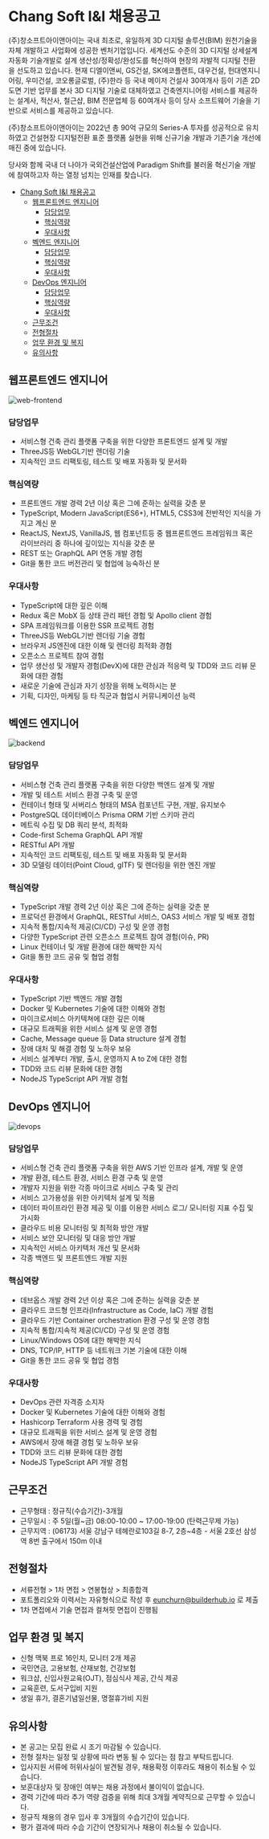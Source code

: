 # Chang Soft I&I 채용공고

(주)창소프트아이앤아이는 국내 최초로, 유일하게 3D 디지털 솔루션(BIM) 원천기술을 자체 개발하고 사업화에 성공한 벤처기업입니다. 세계선도 수준의 3D 디지털 상세설계 자동화 기술개발로 설계 생산성/정확성/완성도를 혁신하여 현장의 자발적 디지털 전환을 선도하고 있습니다. 현재 디엘이앤씨, GS건설, SK에코플랜트, 대우건설, 헌대엔지니어링, 우미건설, 코오롱글로벌, (주)한라 등 국내 메이저 건설사 30여개사 등이 기존 2D도면 기반 업무를 본사 3D 디지털 기술로 대체하였고 건축엔지니어링 서비스를 제공하는 설계사, 적산사, 철근샵, BIM 전문업체 등 60여개사 등이 당사 소프트웨어 기술을 기반으로 서비스를 제공하고 있습니다.

(주)창소프트아이앤아이는 2022년 총 90억 규모의 Series-A 투자를 성공적으로 유치하였고 건설현장 디지털전환 표준 플랫폼 실현을 위해 신규기술 개발과 기존기술 개선에 매진 중에 있습니다.

당사와 함께 국내 더 나아가 국외건설산업에 Paradigm Shift를 불러올 혁신기술 개발에 참여하고자 하는 열정 넘치는 인재를 찾습니다.

- [Chang Soft I\&I 채용공고](#chang-soft-ii-채용공고)
  - [웹프론트엔드 엔지니어](#웹프론트엔드-엔지니어)
    - [담당업무](#담당업무)
    - [핵심역량](#핵심역량)
    - [우대사항](#우대사항)
  - [벡엔드 엔지니어](#벡엔드-엔지니어)
    - [담당업무](#담당업무-1)
    - [핵심역량](#핵심역량-1)
    - [우대사항](#우대사항-1)
  - [DevOps 엔지니어](#devops-엔지니어)
    - [담당업무](#담당업무-2)
    - [핵심역량](#핵심역량-2)
    - [우대사항](#우대사항-2)
  - [근무조건](#근무조건)
  - [전형절차](#전형절차)
  - [업무 환경 및 복지](#업무-환경-및-복지)
  - [유의사항](#유의사항)

## 웹프론트엔드 엔지니어

![web-frontend](images/frontend.jpg)

### 담당업무

- 서비스형 건축 관리 플랫폼 구축을 위한 다양한 프론트엔드 설계 및 개발
- ThreeJS등 WebGL기반 렌더링 기술
- 지속적인 코드 리팩토링, 테스트 및 배포 자동화 및 문서화

### 핵심역량

- 프론트엔드 개발 경력 2년 이상 혹은 그에 준하는 실력을 갖춘 분
- TypeScript, Modern JavaScript(ES6+), HTML5, CSS3에 전반적인 지식을 가지고 계신 분
- ReactJS, NextJS, VanillaJS, 웹 컴포넌트등 중 웹프론트엔드 프레임워크 혹은 라이브러리 중 하나에 깊이있는 지식을 갖춘 분
- REST 또는 GraphQL API 연동 개발 경험
- Git을 통한 코드 버전관리 및 협업에 능숙하신 분

### 우대사항

- TypeScript에 대한 깊은 이해
- Redux 혹은 MobX 등 상태 관리 패턴 경험 및 Apollo client 경험
- SPA 프레임워크를 이용한 SSR 프로젝트 경험
- ThreeJS등 WebGL기반 렌더링 기술 경험
- 브라우저 JS엔진에 대한 이해 및 렌더링 최적화 경험
- 오픈소스 프로젝트 참여 경험
- 업무 생산성 및 개발자 경험(DevX)에 대한 관심과 적응력 및 TDD와 코드 리뷰 문화에 대한 경험
- 새로운 기술에 관심과 자기 성장을 위해 노력하시는 분
- 기획, 디자인, 마케팅 등 타 직군과 협업시 커뮤니케이션 능력

## 벡엔드 엔지니어

![backend](images/backend.jpg)

### 담당업무

- 서비스형 건축 관리 플랫폼 구축을 위한 다양한 백엔드 설계 및 개발
- 개발 및 테스트 서비스 환경 구축 및 운영
- 컨테이너 형태 및 서버리스 형태의 MSA 컴포넌트 구현, 개발, 유지보수
- PostgreSQL 데이터베이스 Prisma ORM 기반 스키마 관리
- 메트릭 수집 및 DB 쿼리 분석, 최적화
- Code-first Schema GraphQL API 개발
- RESTful API 개발
- 지속적인 코드 리팩토링, 테스트 및 배포 자동화 및 문서화
- 3D 모델링 데이터(Point Cloud, glTF) 및 렌더링을 위한 엔진 개발

### 핵심역량

- TypeScript 개발 경력 2년 이상 혹은 그에 준하는 실력을 갖춘 분
- 프로덕션 환경에서 GraphQL, RESTful 서비스, OAS3 서비스 개발 및 배포 경험
- 지속적 통합/지속적 제공(CI/CD) 구성 및 운영 경험
- 다양한 TypeScript 관련 오픈소스 프로젝트 참여 경험(이슈, PR)
- Linux 컨테이너 및 개발 환경에 대한 해박한 지식
- Git을 통한 코드 공유 및 협업 경험

### 우대사항

- TypeScript 기반 백엔드 개발 경험
- Docker 및 Kubernetes 기술에 대한 이해와 경험
- 마이크로서비스 아키텍쳐에 대한 깊은 이해
- 대규모 트래픽을 위한 서비스 설계 및 운영 경험
- Cache, Message queue 등 Data structure 설계 경험
- 장애 대처 및 해결 경험 및 노하우 보유
- 서비스 설계부터 개발, 출시, 운영까지 A to Z에 대한 경험
- TDD와 코드 리뷰 문화에 대한 경험
- NodeJS TypeScript API 개발 경험

## DevOps 엔지니어

![devops](images/devops.png)

### 담당업무

- 서비스형 건축 관리 플랫폼 구축을 위한 AWS 기반 인프라 설계, 개발 및 운영
- 개발 환경, 테스트 환경, 서비스 환경 구축 및 운영
- 개발자 지원을 위한 각종 마이크로 서비스 구축 및 관리
- 서비스 고가용성을 위한 아키텍처 설계 및 적용
- 데이터 파이프라인 환경 제공 및 이를 이용한 서비스 로그/ 모니터링 지표 수집 및 가시화
- 클라우드 비용 모니터링 및 최적화 방안 개발
- 서비스 보안 모니터링 및 대응 방안 개발
- 지속적인 서비스 아키텍처 개선 및 문서화
- 각종 백엔드 및 프론트엔드 개발 지원

### 핵심역량

- 데브옵스 개발 경력 2년 이상 혹은 그에 준하는 실력을 갖춘 분
- 클라우드 코드형 인프라(Infrastructure as Code, IaC) 개발 경험
- 클라우드 기반 Container orchestration 환경 구성 및 운영 경험
- 지속적 통합/지속적 제공(CI/CD) 구성 및 운영 경험
- Linux/Windows OS에 대한 해박한 지식
- DNS, TCP/IP, HTTP 등 네트워크 기본 기술에 대한 이해
- Git을 통한 코드 공유 및 협업 경험

### 우대사항

- DevOps 관련 자격증 소지자
- Docker 및 Kubernetes 기술에 대한 이해와 경험
- Hashicorp Terraform 사용 경력 및 경험
- 대규모 트래픽을 위한 서비스 설계 및 운영 경험
- AWS에서 장애 해결 경험 및 노하우 보유
- TDD와 코드 리뷰 문화에 대한 경험
- NodeJS TypeScript API 개발 경험

## 근무조건

- 근무형태 : 정규직(수습기간)-3개월
- 근무일시 : 주 5일(월~금) 08:00-10:00 ~ 17:00-19:00 (탄력근무제 가능)
- 근무지역 : (06173) 서울 강남구 테헤란로103길 8-7, 2층~4층 - 서울 2호선 삼성역 8번 출구에서 150m 이내

## 전형절차

- 서류전형 > 1차 면접 > 연봉협상 > 최종합격
- 포트폴리오와 이력서는 자유형식으로 작성 후 eunchurn@builderhub.io 로 제출
- 1차 면접에서 기술 면접과 컬쳐핏 면접이 진행됨

## 업무 환경 및 복지

- 신형 맥북 프로 16인치, 모니터 2개 제공
- 국민연금, 고용보험, 산재보험, 건강보험
- 워크샵, 신입사원교육(OJT), 점심식사 제공, 간식 제공
- 교육훈련, 도서구입비 지원
- 생일 휴가, 결혼기념일선물, 명절휴가비 지원

## 유의사항

- 본 공고는 모집 완료 시 조기 마감될 수 있습니다.
- 전형 절차는 일정 및 상황에 따라 변동 될 수 있다는 점 참고 부탁드립니다.
- 입사지원 서류에 허위사실이 발견될 경우, 채용확정 이후라도 채용이 취소될 수 있습니다.
- 보훈대상자 및 장애인 여부는 채용 과정에서 불이익이 없습니다.
- 경력 기간에 따라 추가 역량 검증을 위해 최대 3개월 계약직으로 근무할 수 있습니다.
- 정규직 채용의 경우 입사 후 3개월의 수습기간이 있습니다.
- 평가 결과에 따라 수습 기간이 연장되거나 채용이 취소될 수 있습니다.
